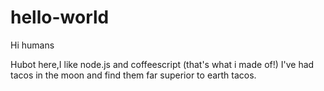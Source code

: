 # hello-world

Hi humans

Hubot here,I like node.js and coffeescript (that's what i made of!)
I've had tacos in the moon and find them far superior to earth tacos.

